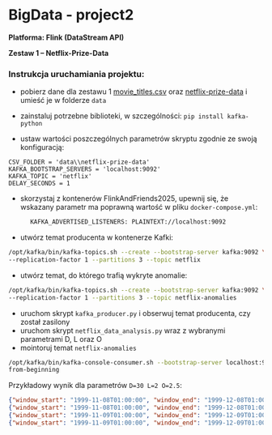 # BigData - project2
**Platforma: Flink (DataStream API)**

**Zestaw 1 – Netflix-Prize-Data**

### Instrukcja uruchamiania projektu:
- pobierz dane dla zestawu 1 [movie_titles.csv](https://www.cs.put.poznan.pl/kjankiewicz/bigdata/stream_project/movie_titles.csv) oraz [netflix-prize-data](https://www.cs.put.poznan.pl/kjankiewicz/bigdata/stream_project/netflix-prize-data.zip) i umieść je w folderze `data`
- zainstaluj potrzebne biblioteki, w szczególności: `pip install kafka-python`

- ustaw wartości poszczególnych parametrów skryptu zgodnie ze swoją konfiguracją:
```
CSV_FOLDER = 'data\\netflix-prize-data'
KAFKA_BOOTSTRAP_SERVERS = 'localhost:9092'
KAFKA_TOPIC = 'netflix'
DELAY_SECONDS = 1 
```

- skorzystaj z kontenerów FlinkAndFriends2025, upewnij się, że wskazany parametr ma poprawną wartość w pliku `docker-compose.yml`:
``` bash
      KAFKA_ADVERTISED_LISTENERS: PLAINTEXT://localhost:9092
```

- utwórz temat producenta w kontenerze Kafki:
 ``` bash
/opt/kafka/bin/kafka-topics.sh --create --bootstrap-server kafka:9092 \
 --replication-factor 1 --partitions 3 --topic netflix
```
- utwórz temat, do którego trafią wykryte anomalie:
 ``` bash
/opt/kafka/bin/kafka-topics.sh --create --bootstrap-server kafka:9092 \
 --replication-factor 1 --partitions 3 --topic netflix-anomalies
```
- uruchom skrypt `kafka_producer.py` i obserwuj temat producenta, czy został zasilony
- uruchom skrypt `netflix_data_analysis.py` wraz z wybranymi parametrami D, L oraz O
- mointoruj temat `netflix-anomalies`
```bash
/opt/kafka/bin/kafka-console-consumer.sh --bootstrap-server localhost:9092 --topic netflix-anomalies --
from-beginning 
```
Przykładowy wynik dla parametrów `D=30 L=2 O=2.5`:
```json
{"window_start": "1999-11-08T01:00:00", "window_end": "1999-12-08T01:00:00", "title": "Witness", "count": 2, "avg_rate": 5.0}
{"window_start": "1999-11-08T01:00:00", "window_end": "1999-12-08T01:00:00", "title": "The Piano", "count": 2, "avg_rate": 4.0}
{"window_start": "1999-11-09T01:00:00", "window_end": "1999-12-09T01:00:00", "title": "Witness", "count": 2, "avg_rate": 5.0}
{"window_start": "1999-11-09T01:00:00", "window_end": "1999-12-09T01:00:00", "title": "Legends of the Fall", "count": 2, "avg_rate": 4.5}
```
